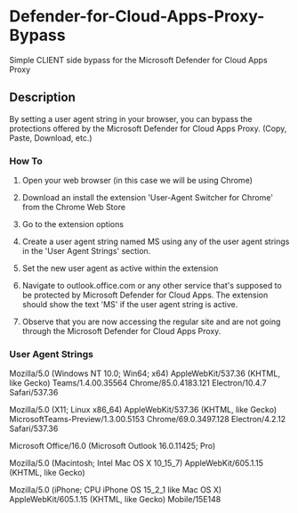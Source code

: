 # Defender-for-Cloud-Apps-Proxy-Bypass
Simple CLIENT side bypass for the Microsoft Defender for Cloud Apps Proxy

## Description
By setting a user agent string in your browser, you can bypass the protections offered by the Microsoft Defender for Cloud Apps Proxy. (Copy, Paste, Download, etc.)

### How To
1. Open your web browser (in this case we will be using Chrome)

2. Download an install the extension 'User-Agent Switcher for Chrome' from the Chrome Web Store

3. Go to the extension options

4. Create a user agent string named MS using any of the user agent strings in the 'User Agent Strings' section.

5. Set the new user agent as active within the extension

6. Navigate to outlook.office.com or any other service that's supposed to be protected by Microsoft Defender for Cloud Apps. The extension should show the text 'MS' if the user agent string is active.

7. Observe that you are now accessing the regular site and are not going through the Microsoft Defender for Cloud Apps Proxy.

### User Agent Strings
Mozilla/5.0 (Windows NT 10.0; Win64; x64) AppleWebKit/537.36 (KHTML, like Gecko) Teams/1.4.00.35564 Chrome/85.0.4183.121 Electron/10.4.7 Safari/537.36

Mozilla/5.0 (X11; Linux x86_64) AppleWebKit/537.36 (KHTML, like Gecko) MicrosoftTeams-Preview/1.3.00.5153 Chrome/69.0.3497.128 Electron/4.2.12 Safari/537.36

Microsoft Office/16.0 (Microsoft Outlook 16.0.11425; Pro)

Mozilla/5.0 (Macintosh; Intel Mac OS X 10_15_7) AppleWebKit/605.1.15 (KHTML, like Gecko)

Mozilla/5.0 (iPhone; CPU iPhone OS 15_2_1 like Mac OS X) AppleWebKit/605.1.15 (KHTML, like Gecko) Mobile/15E148
